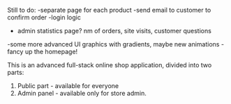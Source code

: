 Still to do:
-separate page for each product
-send email to customer to confirm order
-login logic
- admin statistics page? nm of orders, site visits, customer questions


-some more advanced UI graphics with gradients, maybe new animations
-fancy up the homepage!

This is an advanced full-stack online shop application, divided into two parts:
1. Public part - available for everyone
2. Admin panel - available only for store admin. 


